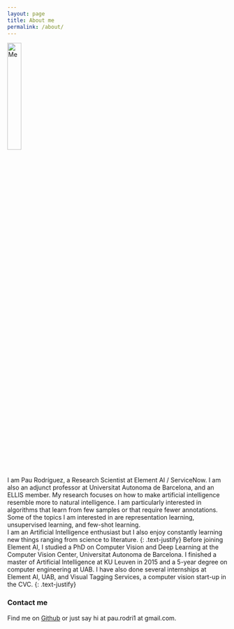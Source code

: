```yaml
---
layout: page
title: About me
permalink: /about/
---
```


<img src="{{ site.url }}/assets/me.jpg" alt="Me" style="width:25%;">

I am Pau Rodríguez, a Research Scientist at Element AI / ServiceNow. I am also an 
adjunct professor at Universitat Autonoma de Barcelona, and an ELLIS member. 
My research focuses on how to make artificial intelligence resemble more to natural intelligence.
I am particularly interested in algorithms that learn from few samples or that require
fewer annotations. Some of the topics I am interested in are representation learning, 
unsupervised learning, and few-shot learning.   
I am an Artificial Intelligence enthusiast but I also enjoy constantly learning new 
things ranging from science to literature.
{: .text-justify}
Before joining Element AI, I studied a PhD on Computer Vision and Deep Learning at the Computer
Vision Center, Universitat Autonoma de Barcelona. I finished a master of Artificial Intelligence 
at KU Leuven in 2015 and a 5-year degree on computer engineering at UAB. I have also done several 
internships at Element AI,  UAB, and Visual Tagging Services, a computer vision start-up in the CVC.
{: .text-justify}

### Contact me

Find me on [Github][github] or just say hi at pau.rodri1 at gmail.com.


[github]: https://github.com/prlz77
